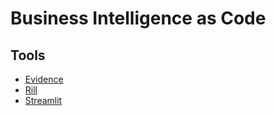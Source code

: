 # Business Intelligence as Code

## Tools

- [Evidence](/evidence/README.md)
- [Rill](/rill.md)
- [Streamlit](/streamlit.md)

<!--
https://duckdb.org
-->
